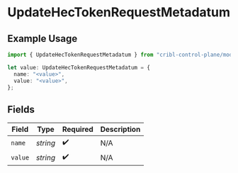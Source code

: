 # UpdateHecTokenRequestMetadatum

## Example Usage

```typescript
import { UpdateHecTokenRequestMetadatum } from "cribl-control-plane/models";

let value: UpdateHecTokenRequestMetadatum = {
  name: "<value>",
  value: "<value>",
};
```

## Fields

| Field              | Type               | Required           | Description        |
| ------------------ | ------------------ | ------------------ | ------------------ |
| `name`             | *string*           | :heavy_check_mark: | N/A                |
| `value`            | *string*           | :heavy_check_mark: | N/A                |